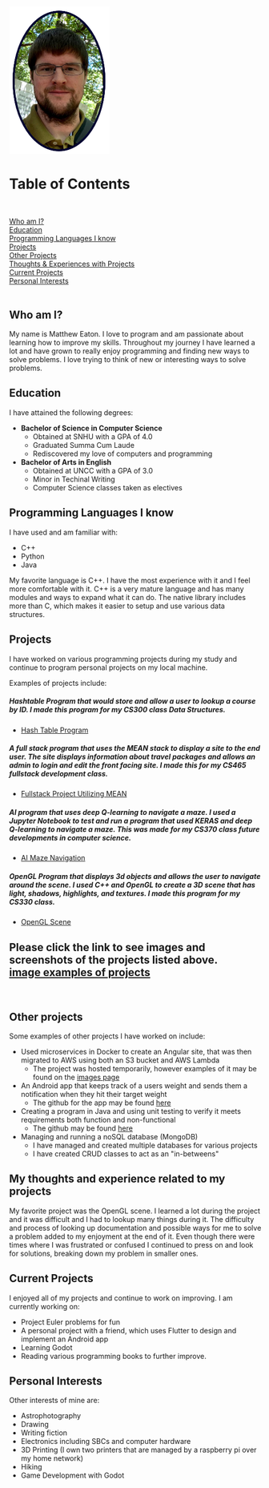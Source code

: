 
<img src="assets/headshot_alt.png" width="200">

# Table of Contents
<br/>

[Who am I?](#who-am-i)  
[Education](#education)  
[Programming Languages I know](#programming-languages-i-know)  
[Projects](#projects)  
[Other Projects](#other-projects)  
[Thoughts & Experiences with Projects](#my-thoughts-and-experience-related-to-my-projects)  
[Current Projects](#current-projects)  
[Personal Interests](#personal-interests)  
<br/>

## Who am I?
My name is Matthew Eaton. I love to program and am passionate about learning how to improve my skills. Throughout my journey I have learned a lot and have grown to really enjoy programming and finding new ways to solve problems. I love trying to think of new or interesting ways to solve problems.

## Education
I have attained the following degrees:

- **Bachelor of Science in Computer Science**
    - Obtained at SNHU with a GPA of 4.0
    - Graduated Summa Cum Laude
    - Rediscovered my love of computers and programming
- **Bachelor of Arts in English**
    - Obtained at UNCC with a GPA of 3.0
    - Minor in Techinal Writing
    - Computer Science classes taken as electives

## Programming Languages I know
I have used and am familiar with:
- C++
- Python
- Java

My favorite language is C++. I have the most experience with it and I feel more comfortable with it. C++ is a very mature language and has many modules and ways to expand what it can do. The native library includes more than C, which makes it easier to setup and use various data structures.

## Projects
I have worked on various programming projects during my study and continue to program personal projects on my local machine.

Examples of projects include:

##### Hashtable Program that would store and allow a user to lookup a course by ID. I made this program for my CS300 class Data Structures.
- [Hash Table Program](https://github.com/matt200346/cs300)

##### A full stack program that uses the MEAN stack to display a site to the end user. The site displays information about travel packages and allows an admin to login and edit the front facing site. I made this for my CS465 fullstack development class.
- [Fullstack Project Utilizing MEAN](https://github.com/matt200346/cs465-fullstack)

##### AI program that uses deep Q-learning to navigate a maze. I used a Jupyter Notebook to test and run a program that used KERAS and deep Q-learning to navigate a maze. This was made for my CS370 class future developments in computer science.
- [AI Maze Navigation](https://github.com/matt200346/cs370)

##### OpenGL Program that displays 3d objects and allows the user to navigate around the scene. I used C++ and OpenGL to create a 3D scene that has light, shadows, highlights, and textures. I made this program for my CS330 class.
- [OpenGL Scene](https://github.com/matt200346/cs-330)  


Please click the link to see images and screenshots of the projects listed above.  
[image examples of projects](screenshots.md)
---  

<br/>

## Other projects
Some examples of other projects I have worked on include:  

- Used microservices in Docker to create an Angular site, that was then migrated to AWS using both an S3 bucket and AWS Lambda
    - The project was hosted temporarily, however examples of it may be found on the [images page](screenshots.md)  
- An Android app that keeps track of a users weight and sends them a notification when they hit their target weight
    - The github for the app may be found [here](https://github.com/matt200346/cs360)
- Creating a program in Java and using unit testing to verify it meets requirements both function and non-functional
    - The github may be found [here](https://github.com/matt200346/cs320)
- Managing and running a noSQL database (MongoDB)
    - I have managed and created multiple databases for various projects
    - I have created CRUD classes to act as an "in-betweens"

## My thoughts and experience related to my projects
My favorite project was the OpenGL scene. I learned a lot during the project and it was difficult and I had to lookup many things during it. The difficulty and process of looking up documentation and possible ways for me to solve a problem added to my enjoyment at the end of it. Even though there were times where I was frustrated or confused I continued to press on and look for solutions, breaking down my problem in smaller ones.

## Current Projects
I enjoyed all of my projects and continue to work on improving. I am currently working on:
- Project Euler problems for fun
- A personal project with a friend, which uses Flutter to design and implement an Android app
- Learning Godot
- Reading various programming books to further improve.


## Personal Interests
Other interests of mine are:
- Astrophotography
- Drawing
- Writing fiction
- Electronics including SBCs and computer hardware
- 3D Printing (I own two printers that are managed by a raspberry pi over my home network)
- Hiking
- Game Development with Godot

